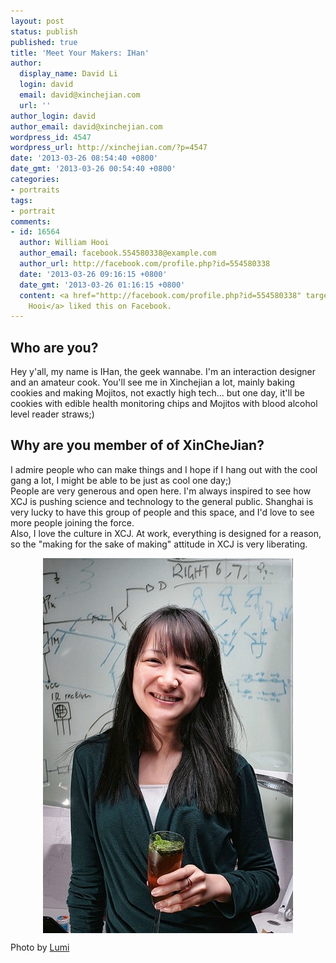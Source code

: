 ```yaml
---
layout: post
status: publish
published: true
title: 'Meet Your Makers: IHan'
author:
  display_name: David Li
  login: david
  email: david@xinchejian.com
  url: ''
author_login: david
author_email: david@xinchejian.com
wordpress_id: 4547
wordpress_url: http://xinchejian.com/?p=4547
date: '2013-03-26 08:54:40 +0800'
date_gmt: '2013-03-26 00:54:40 +0800'
categories:
- portraits
tags:
- portrait
comments:
- id: 16564
  author: William Hooi
  author_email: facebook.554580338@example.com
  author_url: http://facebook.com/profile.php?id=554580338
  date: '2013-03-26 09:16:15 +0800'
  date_gmt: '2013-03-26 01:16:15 +0800'
  content: <a href="http://facebook.com/profile.php?id=554580338" target="_blank">William
    Hooi</a> liked this on Facebook.
---
```

<h2>Who are you?</h2></p>
<p>Hey y'all, my name is IHan, the geek wannabe. I'm an interaction designer and an amateur cook. You'll see me in Xinchejian a lot, mainly baking cookies and making Mojitos, not exactly high tech... but one day, it'll be cookies with edible health monitoring chips and Mojitos with blood alcohol level reader straws;)</p></p>
<h2>Why are you member of of XinCheJian?</h2></p>
<p>I admire people who can make things and I hope if I hang out with the cool gang a lot, I might be able to be just as cool one day;)<br />
People are very generous and open here. I'm always inspired to see how XCJ is pushing science and technology to the general public. Shanghai is very lucky to have this group of people and this space, and I'd love to see more people joining the force.<br />
Also, I love the culture in XCJ. At work, everything is designed for a reason, so the "making for the sake of making" attitude in XCJ is very liberating.</p></p>
<p><img style="display:block; margin-left:auto; margin-right:auto;" src="/uploads/2013/03/untitled.jpg" alt="Untitled" title="untitled.jpg" border="0" width="400" height="600" /></p></p>
<p>Photo by <a href="http://www.flickr.com/photos/lumi3005/">Lumi</a><br />
